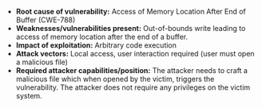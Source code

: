 - **Root cause of vulnerability:** Access of Memory Location After End of Buffer (CWE-788)
- **Weaknesses/vulnerabilities present:** Out-of-bounds write leading to access of memory location after the end of a buffer.
- **Impact of exploitation:** Arbitrary code execution
- **Attack vectors:** Local access, user interaction required (user must open a malicious file)
- **Required attacker capabilities/position:** The attacker needs to craft a malicious file which when opened by the victim, triggers the vulnerability. The attacker does not require any privileges on the victim system.